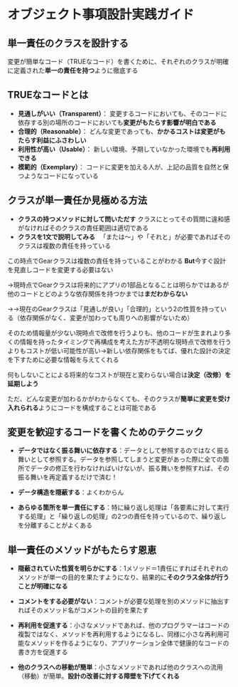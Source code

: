 # オブジェクト事項設計実践ガイド
## 単一責任のクラスを設計する
変更が簡単なコード（TRUEなコード）を書くために、それぞれのクラスが明確に定義された**単一の責任を持つ**ように徹底する

## TRUEなコードとは
- **見通しがいい（Transparent）**：
  変更するコードにおいても、そのコードに依存する別の場所のコードにおいても**変更がもたらす影響が明白である**
- **合理的（Reasonable）**：
  どんな変更であっても、**かかるコストは変更がもたらす利益にふさわしい**
- **利用性が高い（Usable）**：
  新しい環境、予期していなかった環境でも**再利用できる**
- **模範的（Exemplary）**：
  コードに変更を加える人が、上記の品質を自然と保つようなコードになっている

## クラスが単一責任か見極める方法
- **クラスの持つメソッドに対して問いただす**
  クラスにとってその質問に違和感がなければそのクラスの責任範囲は適切である
- **クラスを1文で説明してみる**
　「または〜」や「それと」が必要であればそのクラスは複数の責任を持っている

この時点でGearクラスは複数の責任を持っていることがわかる
**But**今すぐ設計を見直しコードを変更する必要はない

→現時点でGearクラスは将来的にアプリの1部品となることは明らかではあるが他のコードとどのような依存関係を持つかまでは**まだわからない**

→→現在のGearクラスは「見通しが良い」「合理的」という2の性質を持っている（依存関係がなく、変更が加わっても周りへの影響がないため）

そのため情報量が少ない現時点で改修を行うよりも、他のコードが生まれより多くの情報を持ったタイミングで再構成を考えた方が不透明な現時点で改修を行うよりもコストが低い可能性が高い→新しい依存関係をもてば、優れた設計の決定を下すために必要な情報を与えてくれる

何もしないことによる将来的なコストが現在と変わらない場合は**決定（改修）を延期しよう**

ただ、どんな変更が加わるかがわからなくても、そのクラスが**簡単に変更を受け入れられる**ようにコードを構成することは可能である

## 変更を歓迎するコードを書くためのテクニック
- **データではなく振る舞いに依存する**：データとして参照するのではなく振る舞いとして参照する。データを参照してしまうと変更があった際に全ての箇所でデータの修正を行わなければいけないが、振る舞いを参照すれば、その振る舞いを再定義するだけで済む！

- **データ構造を隠蔽する**：よくわからん

- **あらゆる箇所を単一責任にする**：特に繰り返し処理は「各要素に対して実行する処理」と「繰り返しの処理」の2つの責任を持っているので、繰り返しを分離することがよくある

## 単一責任のメソッドがもたらす恩恵
- **隠蔽されていた性質を明らかにする**：1メソッド＝1責任にすればそれぞれのメソッドが単一の目的を果たすようになり、結果的に**そのクラス全体が行うことが明確になる**

- **コメントをする必要がない**：コメントが必要な処理を別のメソッドに抽出すればそのメソッド名がコメントの目的を果たす

- **再利用を促進する**：小さなメソッドであれば、他のプログラマーはコードの複製ではなく、メソッドを再利用するようになるし、同様に小さな再利用可能なメソッドを作るようになり、アプリケーション全体で健康的なコードの書き方を促進する

- **他のクラスへの移動が簡単**：小さなメソッドであれば他のクラスへの流用（移動）が簡単。**設計の改善に対する障壁を下げてくれる**

